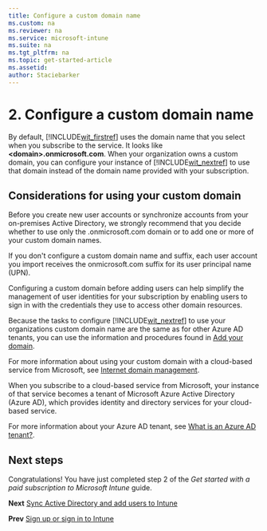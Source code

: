 ```yaml
---
title: Configure a custom domain name
ms.custom: na
ms.reviewer: na
ms.service: microsoft-intune
ms.suite: na
ms.tgt_pltfrm: na
ms.topic: get-started-article
ms.assetid:
author: Staciebarker
---
```


# 2. Configure a custom domain name

By default, [!INCLUDE[wit_firstref](./includes/wit_firstref_md.md)] uses the domain name that you select when you subscribe to the service. It looks like **&lt;domain&gt;.onmicrosoft.com**. When your organization owns a custom domain, you can configure your instance of [!INCLUDE[wit_nextref](./includes/wit_nextref_md.md)] to use that domain instead of the domain name provided with your subscription.

## Considerations for using your custom domain
Before you create new user accounts or synchronize accounts from your on-premises Active Directory, we strongly recommend that you decide whether to use only the .onmicrosoft.com domain or to add one or more of your custom domain names.

If you don't configure a custom domain name and suffix, each user account you import receives the onmicrosoft.com suffix for its user principal name (UPN).

Configuring a custom domain before adding users can help simplify the management of user identities for your subscription by enabling users to sign in with the credentials they use to access other domain resources.

Because the tasks to configure [!INCLUDE[wit_nextref](./includes/wit_nextref_md.md)] to use your organizations custom domain name are the same as for other Azure AD tenants, you can use the information and procedures found in [Add your domain](https://azure.microsoft.com/documentation/articles/active-directory-add-domain/).

For more information about using your custom domain with a cloud-based service from Microsoft, see [Internet domain management](http://technet.microsoft.com/library/hh969248.aspx).

When you subscribe to a cloud-based service from Microsoft, your instance of that service becomes a tenant of Microsoft Azure Active Directory (Azure AD), which provides identity and directory services for your cloud-based service.

For more information about your Azure AD tenant, see [What is an Azure AD tenant?](http://technet.microsoft.com/library/jj573650.aspx).

## Next steps
Congratulations! You have just completed step 2 of the *Get started with a paid subscription to Microsoft Intune* guide.

**Next** [Sync Active Directory and add users to Intune](get-started-with-a-paid-subscription-to-microsoft-intune-step-3.md)

**Prev** [Sign up or sign in to Intune](get-started-with-a-paid-subscription-to-microsoft-intune-step-1.md)
